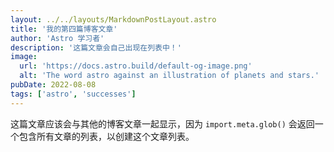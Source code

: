 ```yaml
---
layout: ../../layouts/MarkdownPostLayout.astro
title: '我的第四篇博客文章'
author: 'Astro 学习者'
description: '这篇文章会自己出现在列表中！'
image:
  url: 'https://docs.astro.build/default-og-image.png'
  alt: 'The word astro against an illustration of planets and stars.'
pubDate: 2022-08-08
tags: ['astro', 'successes']
---
```


这篇文章应该会与其他的博客文章一起显示，因为 `import.meta.glob()` 会返回一个包含所有文章的列表，以创建这个文章列表。
